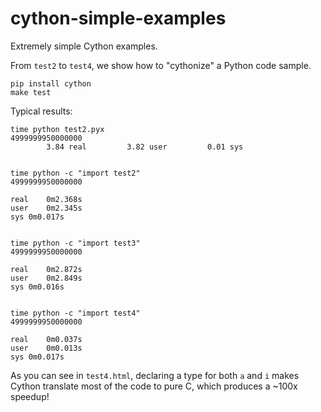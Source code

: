 # cython-simple-examples

Extremely simple Cython examples.

From `test2` to `test4`, we show how to "cythonize" a Python code sample.

```
pip install cython
make test
```

Typical results:
```
time python test2.pyx
4999999950000000
        3.84 real         3.82 user         0.01 sys


time python -c "import test2"
4999999950000000

real	0m2.368s
user	0m2.345s
sys	0m0.017s


time python -c "import test3"
4999999950000000

real	0m2.872s
user	0m2.849s
sys	0m0.016s


time python -c "import test4"
4999999950000000

real	0m0.037s
user	0m0.013s
sys	0m0.017s
```

As you can see in `test4.html`, declaring a type for both `a` and `i` makes Cython translate most of the code to pure C, which produces a ~100x speedup!
